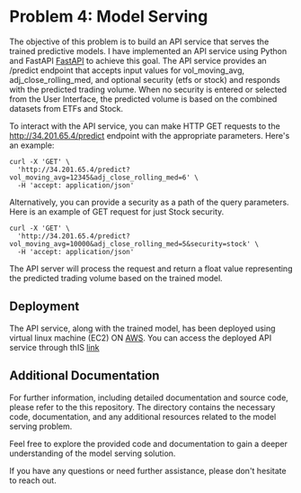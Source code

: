 # Problem 4: Model Serving

The objective of this problem is to build an API service that serves the trained predictive models. I have implemented an API service using Python and FastAPI [FastAPI](https://fastapi.tiangolo.com) to achieve this goal. The API service provides an /predict endpoint that accepts input values for vol_moving_avg, adj_close_rolling_med, and optional security (etfs or stock) and responds with the predicted trading volume. When no security is entered or selected from the User Interface, the predicted volume is based on the combined datasets from ETFs and Stock. 

To interact with the API service, you can make HTTP GET requests to the http://34.201.65.4/predict endpoint with the appropriate parameters. Here's an example:

```
curl -X 'GET' \
  'http://34.201.65.4/predict?vol_moving_avg=12345&adj_close_rolling_med=6' \
  -H 'accept: application/json'
```

Alternatively, you can provide a security as a path of the query parameters. Here is an example of GET request for just Stock security.
```
curl -X 'GET' \
  'http://34.201.65.4/predict?vol_moving_avg=10000&adj_close_rolling_med=5&security=stock' \
  -H 'accept: application/json'
 ```
 
The API server will process the request and return a float value representing the predicted trading volume based on the trained model.

## Deployment
The API service, along with the trained model, has been deployed using virtual linux machine (EC2) ON [AWS](https://aws.amazon.com). You can access the deployed API service through thIS [link](http://34.201.65.4/docs)


## Additional Documentation
For further information, including detailed documentation and source code, please refer to the this repository. The directory contains the necessary code, documentation, and any additional resources related to the model serving problem.

Feel free to explore the provided code and documentation to gain a deeper understanding of the model serving solution.

If you have any questions or need further assistance, please don't hesitate to reach out.
